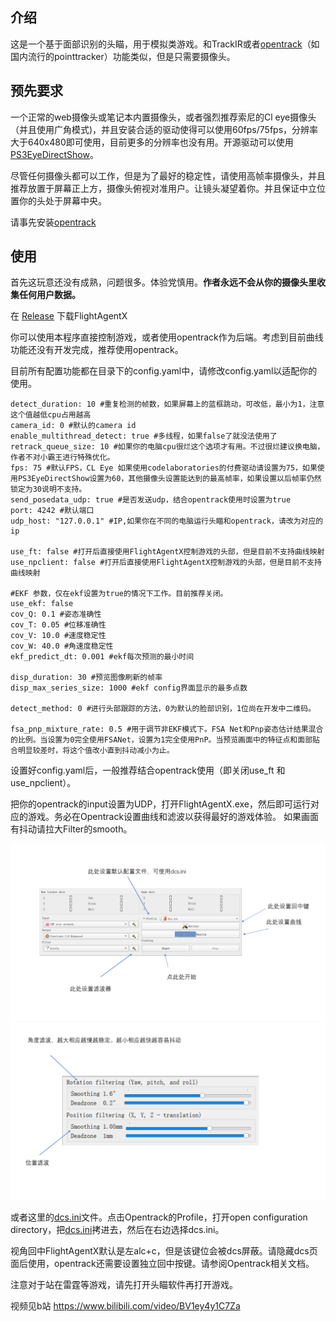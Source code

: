## 介绍
这是一个基于面部识别的头瞄，用于模拟类游戏。和TrackIR或者[opentrack](https://github.com/opentrack/opentrack)（如国内流行的pointtracker）功能类似，但是只需要摄像头。

## 预先要求
一个正常的web摄像头或笔记本内置摄像头，或者强烈推荐索尼的Cl eye摄像头（并且使用广角模式)，并且安装合适的驱动使得可以使用60fps/75fps，分辨率大于640x480即可使用，目前更多的分辨率也没有用。开源驱动可以使用[PS3EyeDirectShow](https://github.com/jkevin/PS3EyeDirectShow)。

尽管任何摄像头都可以工作，但是为了最好的稳定性，请使用高帧率摄像头，并且推荐放置于屏幕正上方，摄像头俯视对准用户。让镜头凝望着你。并且保证中立位置你的头处于屏幕中央。

请事先安装[opentrack](https://github.com/opentrack/opentrack)

## 使用
首先这玩意还没有成熟，问题很多。体验党慎用。**作者永远不会从你的摄像头里收集任何用户数据。**

在 [Release](https://github.com/xuhao1/FlightAgentX/releases) 下载FlightAgentX

你可以使用本程序直接控制游戏，或者使用opentrack作为后端。考虑到目前曲线功能还没有开发完成，推荐使用opentrack。

目前所有配置功能都在目录下的config.yaml中，请修改config.yaml以适配你的使用。

```
detect_duration: 10 #重复检测的帧数，如果屏幕上的蓝框跳动，可改低，最小为1，注意这个值越低cpu占用越高
camera_id: 0 #默认的camera id
enable_multithread_detect: true #多线程，如果false了就没法使用了
retrack_queue_size: 10 #如果你的电脑cpu很烂这个选项才有用。不过很烂建议换电脑，作者不对小霸王进行特殊优化。
fps: 75 #默认FPS，CL Eye 如果使用codelaboratories的付费驱动请设置为75，如果使用PS3EyeDirectShow设置为60，其他摄像头设置能达到的最高帧率，如果设置以后帧率仍然锁定为30说明不支持。
send_posedata_udp: true #是否发送udp，结合opentrack使用时设置为true
port: 4242 #默认端口
udp_host: "127.0.0.1" #IP,如果你在不同的电脑运行头瞄和opentrack，请改为对应的ip

use_ft: false #打开后直接使用FlightAgentX控制游戏的头部，但是目前不支持曲线映射
use_npclient: false #打开后直接使用FlightAgentX控制游戏的头部，但是目前不支持曲线映射

#EKF 参数，仅在ekf设置为true的情况下工作。目前推荐关闭。
use_ekf: false
cov_Q: 0.1 #姿态准确性 
cov_T: 0.05 #位移准确性
cov_V: 10.0 #速度稳定性
cov_W: 40.0 #角速度稳定性
ekf_predict_dt: 0.001 #ekf每次预测的最小时间

disp_duration: 30 #预览图像刷新的帧率
disp_max_series_size: 1000 #ekf config界面显示的最多点数

detect_method: 0 #进行头部跟踪的方法，0为默认的脸部识别，1位尚在开发中二维码。

fsa_pnp_mixture_rate: 0.5 #用于调节非EKF模式下。FSA Net和Pnp姿态估计结果混合的比例。当设置为0完全使用FSANet，设置为1完全使用PnP。当预览画面中的特征点和面部贴合明显较差时，将这个值改小直到抖动减小为止。
```

设置好config.yaml后，一般推荐结合opentrack使用（即关闭use_ft 和use_npclient）。

把你的opentrack的input设置为UDP，打开FlightAgentX.exe，然后即可运行对应的游戏。务必在Opentrack设置曲线和滤波以获得最好的游戏体验。
如果画面有抖动请拉大Filter的smooth。

![c1](./opentracker_config.PNG)
![c2](./opentracker_config2.PNG)

或者这里的[dcs.ini](./docs/dcs.ini)文件。点击Opentrack的Profile，打开open configuration directory，把[dcs.ini](./docs/dcs.ini)拷进去，然后在右边选择dcs.ini。

视角回中FlightAgentX默认是左alc+c，但是该键位会被dcs屏蔽。请隐藏dcs页面后使用，opentrack还需要设置独立回中按键。请参阅Opentrack相关文档。

注意对于站在雷霆等游戏，请先打开头瞄软件再打开游戏。

视频见b站 https://www.bilibili.com/video/BV1ey4y1C7Za